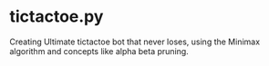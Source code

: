 # tictactoe.py
Creating Ultimate tictactoe bot that never loses, using the Minimax algorithm and concepts like alpha beta pruning.
